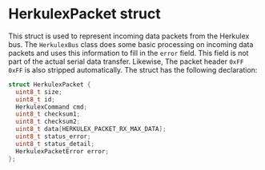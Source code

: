 # HerkulexPacket struct
This struct is used to represent incoming data packets from the Herkulex bus.
The `HerkulexBus` class does some basic processing on incoming data packets and
uses this information to fill in the `error` field. This field is not part of
the actual serial data transfer. Likewise, The packet header `0xFF 0xFF` is
also stripped automatically. The struct has the following declaration:

```C++
struct HerkulexPacket {
  uint8_t size;
  uint8_t id;
  HerkulexCommand cmd;
  uint8_t checksum1;
  uint8_t checksum2;
  uint8_t data[HERKULEX_PACKET_RX_MAX_DATA];
  uint8_t status_error;
  uint8_t status_detail;
  HerkulexPacketError error;
};
```
